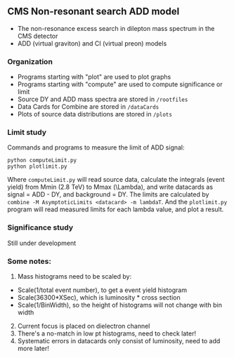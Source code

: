 ## CMS Non-resonant search ADD model
- The non-resonance excess search in dilepton mass spectrum in the CMS detector
- ADD (virtual graviton) and CI (virtual preon) models

### Organization
- Programs starting with "plot" are used to plot graphs
- Programs starting with "compute" are used to compute significance or limit
- Source DY and ADD mass spectra are stored in `/rootfiles`
- Data Cards for Combine are stored in `/dataCards`
- Plots of source data distributions are stored in `/plots`

### Limit study
Commands and programs to measure the limit of ADD signal:
```
python computeLimit.py
python plotlimit.py
```
Where `computeLimit.py` will read source data, calculate the integrals (event yield) from Mmin (2.8 TeV) to Mmax (\Lambda), and write datacards as signal = ADD - DY, and background = DY. The limits are calculated by `combine -M AsymptoticLimits <datacard> -m lambdaT`. And the `plotlimit.py` program will read measured limits for each lambda value, and plot a result.

### Significance study
Still under development

### Some notes:
1. Mass histograms need to be scaled by:
- Scale(1/total event number), to get a event yield histogram
- Scale(36300\*XSec), which is luminosity \* cross section
- Scale(1/BinWidth), so the height of histograms will not change with bin width
2. Current focus is placed on dielectron channel
3. There's a no-match in low pt histograms, need to check later!
4. Systematic errors in datacards only consist of luminosity, need to add more later!
